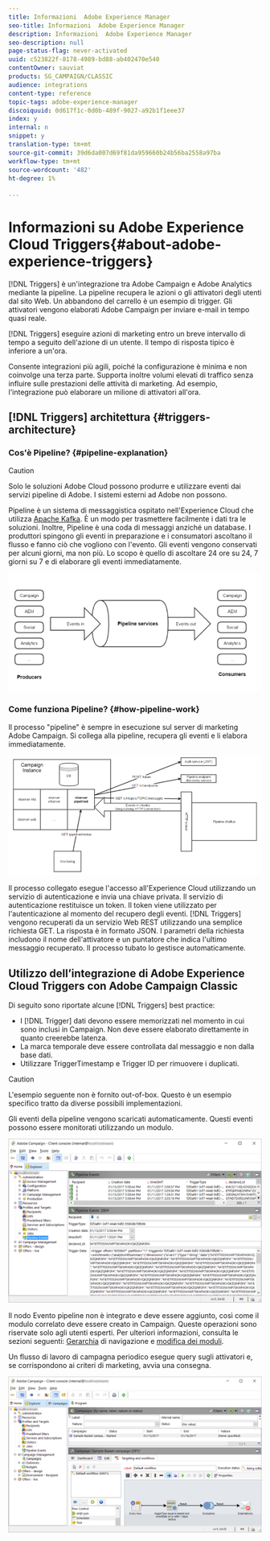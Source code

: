 ```yaml
---
title: Informazioni  Adobe Experience Manager
seo-title: Informazioni  Adobe Experience Manager
description: Informazioni  Adobe Experience Manager
seo-description: null
page-status-flag: never-activated
uuid: c523822f-8178-4989-bd88-ab402470e540
contentOwner: sauviat
products: SG_CAMPAIGN/CLASSIC
audience: integrations
content-type: reference
topic-tags: adobe-experience-manager
discoiquuid: 0d617f1c-0d0b-489f-9027-a92b1f1eee37
index: y
internal: n
snippet: y
translation-type: tm+mt
source-git-commit: 39d6da007d69f81da959660b24b56ba2558a97ba
workflow-type: tm+mt
source-wordcount: '482'
ht-degree: 1%

---
```



# Informazioni su Adobe Experience Cloud Triggers{#about-adobe-experience-triggers}

[!DNL Triggers] è un&#39;integrazione tra  Adobe Campaign e Adobe  Analytics mediante la pipeline. La pipeline recupera le azioni o gli attivatori degli utenti dal sito Web. Un abbandono del carrello è un esempio di trigger. Gli attivatori vengono elaborati  Adobe Campaign per inviare e-mail in tempo quasi reale.

[!DNL Triggers] eseguire azioni di marketing entro un breve intervallo di tempo a seguito dell&#39;azione di un utente. Il tempo di risposta tipico è inferiore a un&#39;ora.

Consente integrazioni più agili, poiché la configurazione è minima e non coinvolge una terza parte.
Supporta inoltre volumi elevati di traffico senza influire sulle prestazioni delle attività di marketing. Ad esempio, l&#39;integrazione può elaborare un milione di attivatori all&#39;ora.

## [!DNL Triggers] architettura {#triggers-architecture}

### Cos&#39;è Pipeline? {#pipeline-explanation}

>[!CAUTION]
>
>Solo le soluzioni Adobe Cloud possono produrre e utilizzare eventi dai servizi pipeline di Adobe. I sistemi esterni ad Adobe non possono.

Pipeline è un sistema di messaggistica ospitato nell&#39;Experience Cloud  che utilizza [Apache Kafka](http://kafka.apache.org/). È un modo per trasmettere facilmente i dati tra le soluzioni. Inoltre, Pipeline è una coda di messaggi anziché un database. I produttori spingono gli eventi in preparazione e i consumatori ascoltano il flusso e fanno ciò che vogliono con l&#39;evento. Gli eventi vengono conservati per alcuni giorni, ma non più. Lo scopo è quello di ascoltare 24 ore su 24, 7 giorni su 7 e di elaborare gli eventi immediatamente.

![](assets/triggers_1.png)

### Come funziona Pipeline? {#how-pipeline-work}

Il processo &quot;pipeline&quot; è sempre in esecuzione sul server di marketing  Adobe Campaign. Si collega alla pipeline, recupera gli eventi e li elabora immediatamente.

![](assets/triggers_2.png)

Il processo collegato esegue l&#39;accesso all&#39;Experience Cloud  utilizzando un servizio di autenticazione e invia una chiave privata. Il servizio di autenticazione restituisce un token. Il token viene utilizzato per l&#39;autenticazione al momento del recupero degli eventi. [!DNL Triggers] vengono recuperati da un servizio Web REST utilizzando una semplice richiesta GET. La risposta è in formato JSON. I parametri della richiesta includono il nome dell&#39;attivatore e un puntatore che indica l&#39;ultimo messaggio recuperato. Il processo tubato lo gestisce automaticamente.

## Utilizzo dell’integrazione di Adobe Experience Cloud Triggers con  Adobe Campaign Classic

Di seguito sono riportate alcune [!DNL Triggers] best practice:

* I [!DNL Trigger] dati devono essere memorizzati nel momento in cui sono inclusi in Campaign. Non deve essere elaborato direttamente in quanto creerebbe latenza.
* La marca temporale deve essere controllata dal messaggio e non dalla base dati.
* Utilizzare TriggerTimestamp e Trigger ID per rimuovere i duplicati.

>[!CAUTION]
>
>L&#39;esempio seguente non è fornito out-of-box. Questo è un esempio specifico tratto da diverse possibili implementazioni.

Gli eventi della pipeline vengono scaricati automaticamente. Questi eventi possono essere monitorati utilizzando un modulo.

![](assets/triggers_3.png)

Il nodo Evento pipeline non è integrato e deve essere aggiunto, così come il modulo correlato deve essere creato in Campaign. Queste operazioni sono riservate solo agli utenti esperti. Per ulteriori informazioni, consulta le sezioni seguenti: [Gerarchia](../../configuration/using/about-navigation-hierarchy.md) di navigazione e [modifica dei moduli](../../configuration/using/editing-forms.md).

Un flusso di lavoro di campagna periodico esegue query sugli attivatori e, se corrispondono ai criteri di marketing, avvia una consegna.

![](assets/triggers_4.png)
